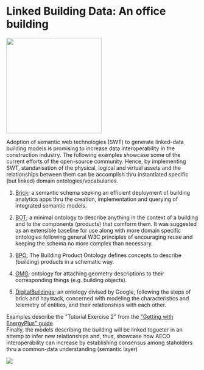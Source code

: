 # Linked Building Data: An office building

<img src="https://upload.wikimedia.org/wikipedia/commons/thumb/f/f3/Rdf_logo.svg/1200px-Rdf_logo.svg.png" width="250"/>

Adoption of semantic web technologies (SWT)
to generate linked-data building models is 
promising to increase data interoperability in the construction industry. 
The following examples showcase some of the current efforts of the open-source 
community. Hence, by implementing SWT, standarisation of the physical, 
logical and virtual assets and the relationships between them can be accomplish 
thru instantiated specific (but linked) domain ontologies/vocabularies.

1. [Brick](https://brickschema.org); a semantic schema seeking an efficient deployment of building
analytics apps thru the creation, implementation  and querying of integrated 
semantic models.

2. [BOT](https://w3c-lbd-cg.github.io/bot); a minimal ontology to describe anything in the context of a building 
and to the components (products) that comform them.
It was suggested as an extensible baseline for use along with more domain 
specific ontologies following general W3C principles of encouraging reuse and 
keeping the schema no more complex than necessary.

3. [BPO](https://www.projekt-scope.de/ontologies/bpo/); The Building Product Ontology defines concepts to describe (building) products in a schematic way. 

4. [OMG](https://www.projekt-scope.de/ontologies/omg/#hasComplexGeometryDescription); ontology for attaching geometry 
descriptions to their corresponding things (e.g. building objects).

5. [DigitalBuildings](https://google.github.io/digitalbuildings); an ontology divised by Google, following the steps of brick 
and haystack, concerned with modeling the characteristics and telemetry of entities, and their relationships with each other. 

Examples describe the "Tutorial Exercise 2" from the ["Getting with EnergyPlus"
guide](https://energyplus.net/sites/default/files/pdfs_v8.3.0/GettingStarted.pdf)  
Finally, the models describing the building will be linked togueter 
in an attemp to infer new relationships and, thus, showcase how
AECO interoperability can increase by establishing consensus among staholders 
thru a common-data understanding (semantic layer)

<img src="https://www.energyplus.net/sites/default/files/docs/site_v8.3.0/GettingStarted/media/image020.png"/>



